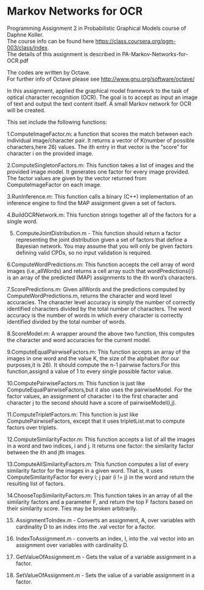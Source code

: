 Markov Networks for OCR
==========

Programming Assignment 2 in Probabilistic Graphical Models course of Daphne Koller.  
The course info can be found here https://class.coursera.org/pgm-003/class/index.  
The details of this assignment is described in PA-Markov-Networks-for-OCR.pdf

The codes are written by Octave.  
For further info of Octave please see http://www.gnu.org/software/octave/

In this assignment, applied the graphical model framework to the task of optical character recognition (OCR).
The goal is to accept as input an image of text and output the text content itself.
A small Markov network for OCR will be created.

This set include the following functions:

1.ComputeImageFactor.m: a function that scores the match between
each individual image/character pair. It returns a vector of K(number of possible characters,here 26) values. The ith entry in that vector is the “score” for character i on the provided image.

2.ComputeSingletonFactors.m: This function takes a list of images and the provided image model. It generates one factor for every image provided.
The factor values are given by the vector returned from ComputeImageFactor on
each image. 

3.RunInference.m: This function calls a binary (C++) implementation of an inference engine to find the MAP assignment given a set of factors.

4.BuildOCRNetwork.m: This function strings together all of the factors for a single word.

5. ComputeJointDistribution.m - This function should return a factor representing the 
   joint distribution given a set of factors that define a Bayesian network. You may assume that 
   you will only be given factors defining valid CPDs, so no input validation is required.

6.ComputeWordPredictions.m: This function accepts the cell array of word images (i.e.,allWords) and returns a cell array such that wordPredictions{i} is an array of the predicted (MAP) assignments to the ith word’s characters.

7.ScorePredictions.m: Given allWords and the predictions computed by ComputeWordPredictions.m, returns the character and word level accuracies. The character level accuracy is simply the number of correctly identified characters divided by the total number of characters.
The word accuracy is the number of words in which every character is correctly identified divided by the total number of words.

8.ScoreModel.m: A wrapper around the above two function, this computes the character and word accuracies for the current model.

9.ComputeEqualPairwiseFactors.m: This function accepts an
array of the images in one word and the value K, the size of the alphabet (for our purposes,it is 26). It should compute the n-1 pairwise factors.For this function,assignd a value of 1 to every single possible factor value.

10.ComputePairwiseFactors.m: This function is just like ComputeEqualPairwiseFactors,but it also uses the pairwiseModel. For the factor values, an assignment of character i to the first character and character j to the second should have a score of pairwiseModel(i,j).

11.ComputeTripletFactors.m: This function is just like ComputePairwiseFactors, except that it uses tripletList.mat to compute factors over triplets.

12.ComputeSimilarityFactor.m: This function accepts a list of all the images in a word and two indices, i and j. It returns one factor: the similarity factor between the ith and jth images. 

13.ComputeAllSimilarityFactors.m: This function computes a list of every similarity factor for the images in a given word. That is, it uses ComputeSimilarityFactor for every i; j pair (i != j) in the word and return the resulting list of factors.

14.ChooseTopSimilarityFactors.m: This function takes in an array of all the similarity factors and a parameter F, and return the top F factors based on their similarity score. Ties may be broken arbitrarily.

15. AssignmentToIndex.m - Converts an assignment, A, over variables with cardinality D 
   to an index into the .val vector for a factor.

16. IndexToAssignment.m - converts an index, I, into the .val vector into an assignment 
   over variables with cardinality D.

17. GetValueOfAssignment.m - Gets the value of a variable assignment in a factor.

18. SetValueOfAssignment.m - Sets the value of a variable assignment in a factor.


